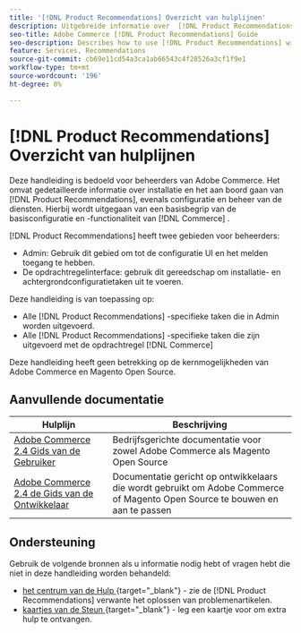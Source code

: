 ```yaml
---
title: '[!DNL Product Recommendations] Overzicht van hulplijnen'
description: Uitgebreide informatie over  [!DNL Product Recommendations]  voor de beheerders van Adobe Commerce, met inbegrip van installatie en onboarding
seo-title: Adobe Commerce [!DNL Product Recommendations] Guide
seo-description: Describes how to use [!DNL Product Recommendations] with Adobe Commerce.
feature: Services, Recommendations
source-git-commit: cb69e11cd54a3ca1ab66543c4f28526a3cf1f9e1
workflow-type: tm+mt
source-wordcount: '196'
ht-degree: 0%

---
```


# [!DNL Product Recommendations] Overzicht van hulplijnen

Deze handleiding is bedoeld voor beheerders van Adobe Commerce. Het omvat gedetailleerde informatie over installatie en het aan boord gaan van [!DNL Product Recommendations], evenals configuratie en beheer van de diensten. Hierbij wordt uitgegaan van een basisbegrip van de basisconfiguratie en -functionaliteit van [!DNL Commerce] .

[!DNL Product Recommendations] heeft twee gebieden voor beheerders:

* Admin: Gebruik dit gebied om tot de configuratie UI en het melden toegang te hebben.
* De opdrachtregelinterface: gebruik dit gereedschap om installatie- en achtergrondconfiguratietaken uit te voeren.

Deze handleiding is van toepassing op:

* Alle [!DNL Product Recommendations] -specifieke taken die in Admin worden uitgevoerd.
* Alle [!DNL Product Recommendations] -specifieke taken die zijn uitgevoerd met de opdrachtregel [!DNL Commerce]

Deze handleiding heeft geen betrekking op de kernmogelijkheden van Adobe Commerce en Magento Open Source.

## Aanvullende documentatie

| Hulplijn | Beschrijving |
|------ | ----------- |
| [ Adobe Commerce 2.4 Gids van de Gebruiker ](https://experienceleague.adobe.com/docs/commerce.html) | Bedrijfsgerichte documentatie voor zowel Adobe Commerce als Magento Open Source |
| [ Adobe Commerce 2.4 de Gids van de Ontwikkelaar ](https://developer.adobe.com/commerce/docs) | Documentatie gericht op ontwikkelaars die wordt gebruikt om Adobe Commerce of Magento Open Source te bouwen en aan te passen |

## Ondersteuning

Gebruik de volgende bronnen als u informatie nodig hebt of vragen hebt die niet in deze handleiding worden behandeld:

* [ het centrum van de Hulp ](https://experienceleague.adobe.com/docs/commerce-knowledge-base/kb/help-center-guide/magento-help-center-user-guide.html#submit-tickets){target="_blank"}  - zie de [!DNL Product Recommendations] verwante het oplossen van problemenartikelen.
* [ kaartjes van de Steun ](https://experienceleague.adobe.com/docs/commerce-knowledge-base/kb/help-center-guide/magento-help-center-user-guide.html#submit-ticket){target="_blank"}  - leg een kaartje voor om extra hulp te ontvangen.

